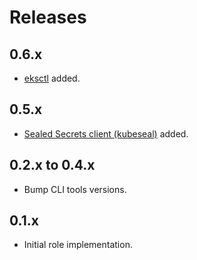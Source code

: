 # Releases

## 0.6.x

- [eksctl](https://eksctl.io/) added.

## 0.5.x

- [Sealed Secrets client (kubeseal)](https://github.com/bitnami-labs/sealed-secrets) added.

## 0.2.x to 0.4.x

- Bump CLI tools versions.

## 0.1.x

- Initial role implementation.
